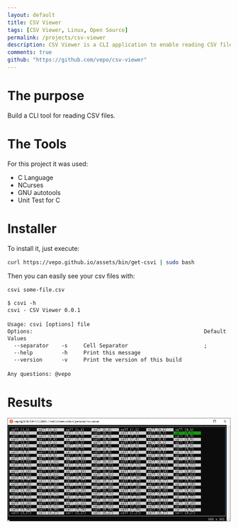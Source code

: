```yaml
---
layout: default
title: CSV Viewer
tags: [CSV Viewer, Linux, Open Source]
permalink: /projects/csv-viewer
description: CSV Viewer is a CLI application to enable reading CSV files on Linux.
comments: true
github: "https://github.com/vepo/csv-viewer"
---
```


# The purpose
Build a CLI tool for reading CSV files.

# The Tools

For this project it was used:
* C Language
* NCurses
* GNU autotools
* Unit Test for C

# Installer

To install it, just execute:

```bash
curl https://vepo.github.io/assets/bin/get-csvi | sudo bash
```

Then you can easily see your csv files with:

```bash
csvi some-file.csv
```

```
$ csvi -h
csvi - CSV Viewer 0.0.1

Usage: csvi [options] file
Options:                                                      Default Values
  --separator    -s     Cell Separator                        ;
  --help         -h     Print this message
  --version      -v     Print the version of this build

Any questions: @vepo
```

# Results

![csvi](/assets/images/pet-projects/csv-viewer/sample-data.png)
